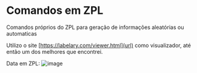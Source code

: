 # Comandos em ZPL
Comandos próprios do ZPL para geração de informações aleatórias ou automaticas

Utilizo o site [https://labelary.com/viewer.html](url) como visualizador, até então um dos melhores que encontrei.

Data em ZPL:
![image](https://github.com/Olorin-Istari/ZPL-comands/assets/147008793/ba9dabd9-687c-4d6e-97e3-c6fe0dd7b374)
